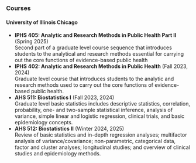 ### Courses

#### University of Illinois Chicago
- **IPHS 405: Analytic and Research Methods in Public Health Part II** (Spring 2025)\
Second part of a graduate level course sequence that introduces students to the analytical and research methods essential for carrying out the core functions of evidence-based public health
- **IPHS 402: Analytic and Research Methods in Public Health** (Fall 2023, 2024)\
Graduate level course that introduces students to the analytic and research methods used to carry out the core functions of evidence-based public health.
- **AHS 511: Biostatistics I** (Fall 2023, 2024)\
Graduate level basic statistics includes descriptive statistics, correlation, probability, one- and two-sample statistical inference, analysis of variance, simple linear and logistic regression, clinical trials, and basic epidemiology concepts.
- **AHS 512: Biostatistics II** (Winter 2024, 2025)\
Review of basic statistics and in-depth regression analyses; multifactor analysis of variance/covariance; non-parametric, categorical data, factor and cluster analyses; longitudinal studies; and overview of clinical studies and epidemiology methods.


